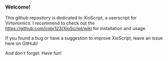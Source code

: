 ### Welcome!

This github repository is dedicated to XioScript, a userscript for Virtonomics. I recommend to check out the https://github.com/cobr123/XioScript/wiki for installation and usage.

If you found a bug or have a suggestion to improve XioScript, leave an issue here on GitHub!

And don't forget: Have fun!
